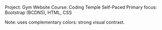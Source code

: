 Project: Gym Website
Course: Coding Temple Self-Paced
Primary focus: Bootstrap (BCDN5), HTML, CSS

Note: uses complementary colors: strong visual contrast.